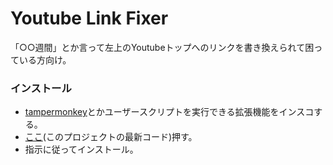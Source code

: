 # Youtube Link Fixer

「○○週間」とか言って左上のYoutubeトップへのリンクを書き換えられて困っている方向け。


### インストール
- [tampermonkey](https://www.tampermonkey.net/)とかユーザースクリプトを実行できる拡張機能をインスコする。
- [ここ](https://github.com/oz0820/browser-userscript/raw/main/youtube_link_fixer/youtube_link_fixer.user.js)(このプロジェクトの最新コード)押す。
- 指示に従ってインストール。
